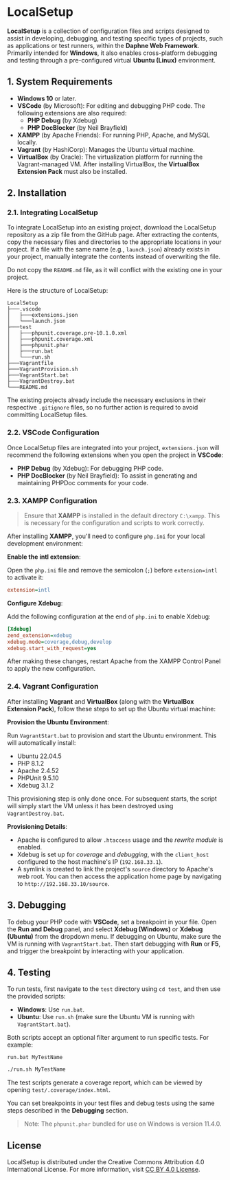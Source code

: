 # LocalSetup

**LocalSetup** is a collection of configuration files and scripts designed to assist in developing, debugging, and testing specific types of projects, such as applications or test runners, within the **Daphne Web Framework**. Primarily intended for **Windows**, it also enables cross-platform debugging and testing through a pre-configured virtual **Ubuntu (Linux)** environment.

## 1. System Requirements

- **Windows 10** or later.
- **VSCode** (by Microsoft): For editing and debugging PHP code. The following extensions are also required:
	- **PHP Debug** (by Xdebug)
	- **PHP DocBlocker** (by Neil Brayfield)
- **XAMPP** (by Apache Friends): For running PHP, Apache, and MySQL locally.
- **Vagrant** (by HashiCorp): Manages the Ubuntu virtual machine.
- **VirtualBox** (by Oracle): The virtualization platform for running the Vagrant-managed VM. After installing VirtualBox, the **VirtualBox Extension Pack** must also be installed.

## 2. Installation

### 2.1. Integrating LocalSetup

To integrate LocalSetup into an existing project, download the LocalSetup repository as a zip file from the GitHub page. After extracting the contents, copy the necessary files and directories to the appropriate locations in your project. If a file with the same name (e.g., `launch.json`) already exists in your project, manually integrate the contents instead of overwriting the file.

Do not copy the `README.md` file, as it will conflict with the existing one in your project.

Here is the structure of LocalSetup:

```
LocalSetup
├───.vscode
│   ├───extensions.json
│   └───launch.json
├───test
│   ├───phpunit.coverage.pre-10.1.0.xml
│   ├───phpunit.coverage.xml
│   ├───phpunit.phar
│   ├───run.bat
│   └───run.sh
├───Vagrantfile
├───VagrantProvision.sh
├───VagrantStart.bat
├───VagrantDestroy.bat
└───README.md
```

The existing projects already include the necessary exclusions in their respective `.gitignore` files, so no further action is required to avoid committing LocalSetup files.

### 2.2. VSCode Configuration

Once LocalSetup files are integrated into your project, `extensions.json` will recommend the following extensions when you open the project in **VSCode**:

- **PHP Debug** (by Xdebug): For debugging PHP code.
- **PHP DocBlocker** (by Neil Brayfield): To assist in generating and maintaining PHPDoc comments for your code.

### 2.3. XAMPP Configuration

> Ensure that **XAMPP** is installed in the default directory `C:\xampp`. This is necessary for the configuration and scripts to work correctly.

After installing **XAMPP**, you'll need to configure `php.ini` for your local development environment:

**Enable the intl extension**:

Open the `php.ini` file and remove the semicolon (`;`) before `extension=intl` to activate it:

```ini
extension=intl
```

**Configure Xdebug**:

Add the following configuration at the end of `php.ini` to enable Xdebug:

```ini
[Xdebug]
zend_extension=xdebug
xdebug.mode=coverage,debug,develop
xdebug.start_with_request=yes
```

After making these changes, restart Apache from the XAMPP Control Panel to apply the new configuration.

### 2.4. Vagrant Configuration

After installing **Vagrant** and **VirtualBox** (along with the **VirtualBox Extension Pack**), follow these steps to set up the Ubuntu virtual machine:

**Provision the Ubuntu Environment**:

Run `VagrantStart.bat` to provision and start the Ubuntu environment. This will automatically install:

- Ubuntu 22.04.5
- PHP 8.1.2
- Apache 2.4.52
- PHPUnit 9.5.10
- Xdebug 3.1.2

This provisioning step is only done once. For subsequent starts, the script will simply start the VM unless it has been destroyed using `VagrantDestroy.bat`.

**Provisioning Details**:

- Apache is configured to allow `.htaccess` usage and the *rewrite module* is enabled.
- Xdebug is set up for *coverage* and *debugging*, with the `client_host` configured to the host machine's IP (`192.168.33.1`).
- A symlink is created to link the project's `source` directory to Apache's web root. You can then access the application home page by navigating to `http://192.168.33.10/source`.

## 3. Debugging

To debug your PHP code with **VSCode**, set a breakpoint in your file. Open the **Run and Debug** panel, and select **Xdebug (Windows)** or **Xdebug (Ubuntu)** from the dropdown menu. If debugging on Ubuntu, make sure the VM is running with `VagrantStart.bat`. Then start debugging with **Run** or **F5**, and trigger the breakpoint by interacting with your application.

## 4. Testing

To run tests, first navigate to the `test` directory using `cd test`, and then use the provided scripts:

- **Windows**: Use `run.bat`.
- **Ubuntu**: Use `run.sh` (make sure the Ubuntu VM is running with `VagrantStart.bat`).

Both scripts accept an optional filter argument to run specific tests. For example:

```batch
run.bat MyTestName
```

```bash
./run.sh MyTestName
```

The test scripts generate a coverage report, which can be viewed by opening `test/.coverage/index.html`.

You can set breakpoints in your test files and debug tests using the same steps described in the **Debugging** section.

> Note: The `phpunit.phar` bundled for use on Windows is version 11.4.0.

## License

LocalSetup is distributed under the Creative Commons Attribution 4.0 International License. For more information, visit [CC BY 4.0 License](https://creativecommons.org/licenses/by/4.0/).
